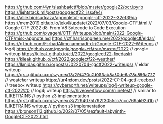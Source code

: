 https://github.com/4yn/slashbadctf/blob/master/google22/ocr.ipynb
https://lightstack.ml/posts/googlectf22_jssafe4/
https://able.bio/sudoaza/appnotetxt-google-ctf-2022--32ef39da
https://mem2019.github.io/jekyll/update/2022/07/03/Google-CTF.html // Google CTF 2022 d8: From V8 Bytecode to Code Execution
https://github.com/piyagehi/CTF-Writeups/blob/main/2022-Google-CTF/misc-appnote.md
https://ctf.harrisongreen.me/2022/googlectf/eldar/
https://github.com/FarhadAlimohammadi-dir/Google-CTF-2022-Writeups // log4j
https://github.com/google/google-ctf/tree/master/2022 // google writeup
https://kileak.github.io/ctf/2022/googlectf22-fixedaslr/
https://kileak.github.io/ctf/2022/googlectf22-weather/
https://lkmidas.github.io/posts/20220704-ggctf2022-writeups/ // eldar writeup
https://gist.github.com/szymex73/29f470c7d053ab8a80de6a78c896a727 // weatcher writeup
https://ur4ndom.dev/posts/2022-07-04-gctf-treebox/ // treebox writeup
https://cybernorth.net/writeups/log4j-writeup-google-ctf-2022/#0 // log4j writeup
https://liveoverflow.com/minetest/ // similar to ILIKETRAINS // python z3 implementation
https://gist.github.com/szymex73/22940751792f3055cc7ccc769ab92d1b // ILIKETRAINS writeup // python z3 implementation
https://bronson113.github.io/2022/07/05/segfault-labyrinth-GoogleCTF2022.html